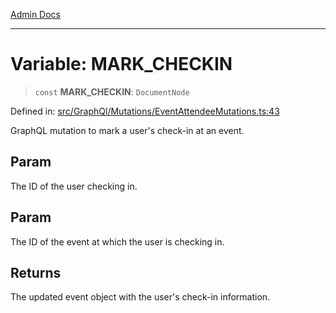 [Admin Docs](/)

***

# Variable: MARK\_CHECKIN

> `const` **MARK\_CHECKIN**: `DocumentNode`

Defined in: [src/GraphQl/Mutations/EventAttendeeMutations.ts:43](https://github.com/gautam-divyanshu/talawa-admin/blob/d5fea688542032271211cd43ee86c7db0866bcc0/src/GraphQl/Mutations/EventAttendeeMutations.ts#L43)

GraphQL mutation to mark a user's check-in at an event.

## Param

The ID of the user checking in.

## Param

The ID of the event at which the user is checking in.

## Returns

The updated event object with the user's check-in information.
